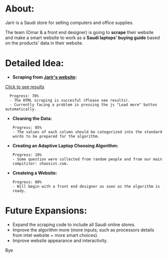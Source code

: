# About:
Jarir is a Saudi store for selling computers and office supplies.

The team (Omar & a front end designer) is going to **scrape** their website and make a smart website to work as a **Saudi laptops' buying guide** based on the products' data in their website.

# Detailed Idea:
- **Scraping from [Jarir's website](https://www.jarir.com/sa-en/computers-&-tablets/laptops.html):**

[Click to see results](1_Scraping/jarir_scraping_results_example.csv)

      Progress: 70%
      - The HTML scraping is succesful (Please see results).
      - Currently facing a problem in pressing the js "Load more" button automatically.
- **Cleaning the Data:**

      Progress: 05%
      - The values of each column should be categorized into the standard words to be prepared for the algorithm.
- **Creating an Adaptive Laptop Choosing Algorithm:**

      Progress: 10% 
      - Some question were collected from random people and from our main compititor: choosist.com.
- **Createing a Website:**

      Progress: 00%
      - Will begin with a front end designer as soon as the algorithm is ready.

# Future Expansions:
- Expand the scraping code to include all Saudi online stores.
- Improve the algorithm more (more inputs; such as processors details from intel website  + more smart choices).
- Improve website appearance and interactivity.

Bye
